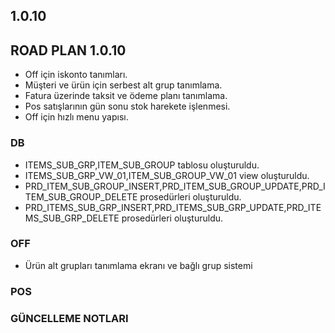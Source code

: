 ## 1.0.10
## ROAD PLAN 1.0.10
- Off için iskonto tanımları.
- Müşteri ve ürün için serbest alt grup tanımlama.
- Fatura üzerinde taksit ve ödeme planı tanımlama.
- Pos satışlarının gün sonu stok harekete işlenmesi.
- Off için hızlı menu yapısı.

### DB
- ITEMS_SUB_GRP,ITEM_SUB_GROUP tablosu oluşturuldu.
- ITEMS_SUB_GRP_VW_01,ITEM_SUB_GROUP_VW_01 view oluşturuldu.
- PRD_ITEM_SUB_GROUP_INSERT,PRD_ITEM_SUB_GROUP_UPDATE,PRD_ITEM_SUB_GROUP_DELETE prosedürleri oluşturuldu.
- PRD_ITEMS_SUB_GRP_INSERT,PRD_ITEMS_SUB_GRP_UPDATE,PRD_ITEMS_SUB_GRP_DELETE prosedürleri oluşturuldu.

### OFF
- Ürün alt grupları tanımlama ekranı ve bağlı grup sistemi
### POS

### GÜNCELLEME NOTLARI
